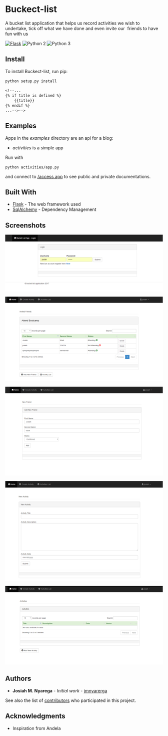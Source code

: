 

Buckect-list
=============

A bucket list application that helps us record  activities we wish to undertake, tick off what we have done and even invite our  friends to have fun with us

[![Flask ](https://img.shields.io/circleci/project/github/RedSparr0w/node-csgo-parser.svg)](http://flask.pocoo.org/docs/0.12/)
![Python 2](http://img.shields.io/badge/python-2-blue.svg)
![Python 3](http://img.shields.io/badge/python-3-blue.svg)


## Install

To install Buckect-list, run pip:

    python setup.py install


<!--## Custom documentation

To access the documentation without rendering html:

    @app.route('/documentation')
    def documentation():
        return auto.generate()

the documentation will be returned as a list of rules, where each rule is a dictionary containing:

- methods: the set of allowed methods (ie ['GET', 'POST'])
- rule: relative url (ie '/user/<int:id>')
- endpoint: function name (ie 'show_user')
- doc: docstring of the function
- args: function arguments
- defaults: defaults values for the arguments

## Custom template

To use a custom template for your documentation, give a _template_ argument to the _html_ method. This will use a template from the flask _templates_ directory. 

Additional arguments (other than _group_, _groups_, and _template_) will be passed down to the template:

	auto.html(
		
		template='custom_documentation.html'
		
		title='My Documentation',
		author='John Doe',
	)
	

_title_ and _author_ will be available in the template:

	<!-- templates/custom_documentation.html -->
	<!--...
	{% if title is defined %}
		{{title}}
	{% endif %}
	...-->-->

<!--## Documentation sets

Endpoints can be grouped together in different documentation sets. It is possible for instance to show some endpoints to third party developers and have full documentation for primary developers.

To assign an endpoint to a group, pass the name of the group as argument of the _doc_ decorator:

    @app.route('/user/<int:id>')
    @auto.doc('public')
    def show_user(id):

to assign an endpoint to multiple groups, pass a list of group names as the _groups_ argument to _doc_:

    @app.route('/user/<int:id>')
    @auto.doc(groups=['public','private'])
    def show_user(id):

to generate the documentation for a specific group, pass the name of the group to the _html_ or _generate_ methods:

    auto.html('public')
    auto.html(groups=['public','private'])
    auto.generate('public')-->


## Examples

Apps in the _examples_ directory are an api for a blog:

- _activities_ is a simple app


Run with

	python activities/app.py
	
and connect to [/access app](http://127.0.0.1:5000/) to see public and private documentations.


## Built With

* [Flask](http://flask.pocoo.org/docs/0.12/) - The web framework used
* [SqlAlchemy](http://docs.sqlalchemy.org/en/latest/) - Dependency Management


## Screenshots

![screenshots](screenshots/screenshot00.png)

![screenshots](screenshots/screenshot01.png)

![screenshots](screenshots/screenshot02.png)

![screenshots](screenshots/screenshot03.png)

![screenshots](screenshots/screenshot04.png)

## Authors

* **Josiah M. Nyarega** - *Initial work* - [jmnyarerga](https://github.com/jmnyarerga)

See also the list of [contributors](https://github.com/your/project/contributors) who participated in this project.



## Acknowledgments

* Inspiration from Andela

